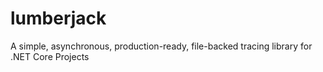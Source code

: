 # lumberjack
A simple, asynchronous, production-ready, file-backed tracing library for .NET Core Projects

